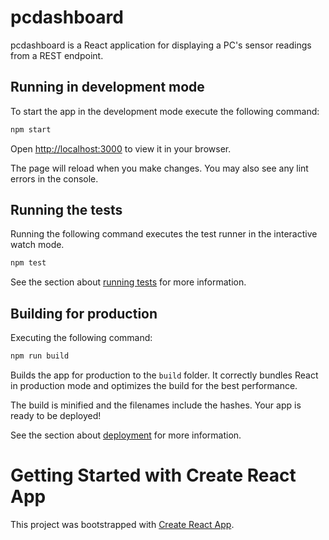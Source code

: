 # pcdashboard

pcdashboard is a React application for displaying a PC's sensor readings from a REST endpoint.

## Running in development mode
To start the app in the development mode execute the following command:
```bash
npm start
```

Open [http://localhost:3000](http://localhost:3000) to view it in your browser.

The page will reload when you make changes. You may also see any lint errors in the console.

## Running the tests
Running the following command executes the test runner in the interactive watch mode.
```bash
npm test
```
See the section about [running tests](https://facebook.github.io/create-react-app/docs/running-tests) for more information.

## Building for production
Executing the following command:
```bash
npm run build
```

Builds the app for production to the `build` folder. It correctly bundles React in production mode and optimizes the build for the best performance.

The build is minified and the filenames include the hashes.
Your app is ready to be deployed!

See the section about [deployment](https://facebook.github.io/create-react-app/docs/deployment) for more information.

# Getting Started with Create React App

This project was bootstrapped with [Create React App](https://github.com/facebook/create-react-app).
